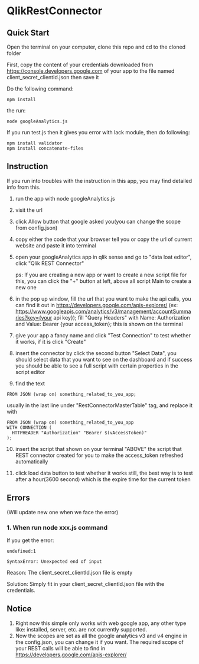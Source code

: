 # QlikRestConnector


## Quick Start
Open the terminal on your computer, clone this repo and cd to the cloned folder

First, copy the content of your credentials downloaded from https://console.developers.google.com of your app to the file named client_secret_clientId.json then save it

Do the following command:
```
npm install
```
the run:
```
node googleAnalytics.js
```

If you run test.js then it gives you error with lack module, then do following:
```
npm install validator
npm install concatenate-files
```


## Instruction

If you run into troubles with the instruction in this app, you may find detailed info from this.


1. run the app with node googleAnalytics.js


2. visit the url


3. click Allow button that google asked you(you can change the scope from config.json)


4. copy either the code that your browser tell you or copy the url of current website and paste it into terminal


5. open your googleAnalytics app in qlik sense and go to "data loat editor", click "Qlik REST Connector"

   ps: If you are creating a new app or want to create a new script file for this, you can click the "+" button at left, above all script Main to create a new one


6. in the pop up window, fill the url that you want to make the api calls, you can find it out in https://developers.google.com/apis-explorer/ (ex: https://www.googleapis.com/analytics/v3/management/accountSummaries?key={your api key}); fill "Query Headers" with Name: Authorization and Value: Bearer {your access_token}; this is shown on the terminal


7. give your app a fancy name and click "Test Connection" to test whether it works, if it is click "Create"


8. insert the connector by click the second button "Select Data", you should select data that you want to see on the dashboard and if success you should be able to see a full script with certain properties in the script editor


9. find the text
```
FROM JSON (wrap on) something_related_to_you_app;
```
usually in the last line under "RestConnectorMasterTable" tag, and replace it with
```
FROM JSON (wrap on) something_related_to_you_app 
WITH CONNECTION (    
  HTTPHEADER "Authorization" "Bearer $(vAccessToken)"  
);
```


10. insert the script that shown on your terminal "ABOVE" the script that REST connector created for you to make the access_token refreshed automatically


11. click load data button to test whether it works still, the best way is to test after a hour(3600 second) which is the expire time for the current token



## Errors
(Will update new one when we face the error)

### 1. When run node xxx.js command
If you get the error:
```
undefined:1

SyntaxError: Unexpected end of input
```

Reason:
The client_secret_clientId.json file is empty

Solution:
Simply fit in your client_secret_clientId.json file with the credentials.

## Notice

1. Right now this simple only works with web google app, any other type like: installed, server, etc. are not currently supported.
2. Now the scopes are set as all the google analytics v3 and v4 engine in the config.json, you can change it if you want. The required scope of your REST calls will be able to find in https://developers.google.com/apis-explorer/
